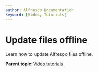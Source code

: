 ```yaml
---
author: Alfresco Documentation
keyword: [Video, Tutorials]
---
```


# Update files offline

Learn how to update Alfresco files offline.

  

**Parent topic:**[Video tutorials](../topics/alfresco-video-tutorials.md)

